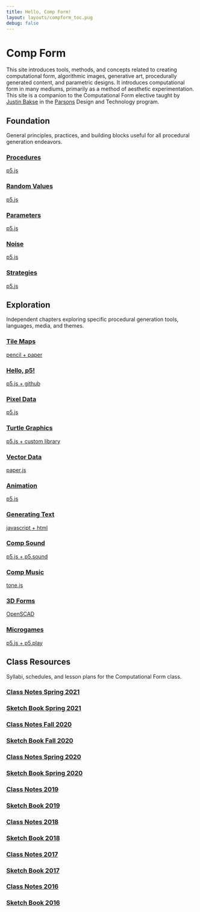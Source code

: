 ```yaml
---
title: Hello, Comp Form!
layout: layouts/compform_toc.pug
debug: false
---
```


<script src="https://cdnjs.cloudflare.com/ajax/libs/p5.js/0.5.16/p5.min.js"></script>
<script src="./index_mess.js"></script>

# Comp Form

<div class="col-6 col-md-6 overview top">
This site introduces tools, methods, and concepts related to creating computational form, algorithmic images, generative art, procedurally generated content, and parametric designs. It introduces computational form in many mediums, primarily as a method of aesthetic experimentation. This site is a companion to the Computational Form elective taught by <a href="http://justinbakse.com">Justin Bakse</a> in the <a href="parsons.edu">Parsons</a> Design and Technology program.
</div>

## Foundation

<!-- Outer -->
<div class="row">

<div class="col-8 col-md-3 overview">
General principles, practices, and building blocks useful for all procedural generation endeavors.
</div>

<!-- Inner -->
<div class="col-12 col-md-9">
<div class="row">

<!-- <a class="col-6 col-md-4" data-ready="true" href="./introduction">

### Class Introduction
p5.js

</a> -->

<a class="col-6 col-md-4" data-ready="true" href="./procedures">

### Procedures

p5.js

</a>

<a class="col-6 col-md-4" data-ready="true" href="./random">

### Random Values

p5.js

</a>

<a class="col-6 col-md-4" href="./parameters">

### Parameters

p5.js

</a>

<a class="col-6 col-md-4" data-ready="true" href="./noise">

### Noise

p5.js

</a>

<a class="col-6 col-md-4" data-ready="true" href="./strategy">

### Strategies

p5.js

</a>

</div>
</div>
<!-- /Inner -->
</div>
<!-- /Outer -->

## Exploration

<!-- Outer -->
<div class="row">

<div class="col-8 col-md-3 overview">
Independent chapters exploring specific procedural generation tools, languages, media, and themes.
</div>

<!-- Inner -->
<div class="col-12 col-md-9">
<div class="row">

<a class="col-6 col-md-4" data-ready="true" href="./tiles">

### Tile Maps

pencil + paper

</a>

<a class="col-6 col-md-4" data-ready="true" href="./p5">

### Hello, p5!

p5.js + github

</a>

<a class="col-6 col-md-4" data-ready="true" href="./pixels">

### Pixel Data

p5.js

</a>

<a class="col-6 col-md-4" data-ready="true" href="./turtles">

### Turtle Graphics

p5.js + custom library

</a>

<a class="col-6 col-md-4" data-ready="true" href="./vectors">

### Vector Data

paper.js

</a>

<a class="col-6 col-md-4" data-ready="true" href="./animation">

### Animation

p5.js

</a>

<a class="col-6 col-md-4" data-ready="true" href="./text">

### Generating Text

javascript + html

</a>

<a class="col-6 col-md-4" data-ready="true" href="./sound">

### Comp Sound

p5.js + p5.sound

</a>

<a class="col-6 col-md-4" data-ready="true" href="./music">

### Comp Music

tone.js

</a>

<a class="col-6 col-md-4" data-ready="true" href="./3D">

### 3D Forms

OpenSCAD

</a>

<a class="col-6 col-md-4" data-ready="ture" href="./microgames">

### Microgames

p5.js + p5.play

</a>

<!--

<a class="col-6 col-md-4" data-ready="false" href="./#">

### Realtime Video
Vuo

</a>
 -->

</div>
</div>
<!-- /Inner -->
</div>
<!-- /Outer -->

## Class Resources

<!-- Outer -->
<div class="row">

<div class="col-8 col-md-3 overview">
Syllabi, schedules, and lesson plans for the Computational Form class.
</div>

<!-- Inner -->
<div class="col-12 col-md-6">
<div class="row">

<!-- <a class="col-6 col-md-6" data-ready="true" href="./introduction">

&nbsp;

</a> -->

<a class="col-6 col-md-6" data-ready="true" href="https://www.notion.so/Comp-Form-Spring-2021-91302ea4d8df4af5af54d2b615cef5d4">

### Class Notes Spring 2021

</a>

<a class="col-6 col-md-6" data-ready="true" href="http://sketches2021spring.compform.net/">

### Sketch Book Spring 2021

</a>

<a class="col-6 col-md-6" data-ready="true" href="./2020fall">

### Class Notes Fall 2020

</a>

<a class="col-6 col-md-6" data-ready="true" href="http://sketches2020fall.compform.net">

### Sketch Book Fall 2020

</a>

<a class="col-6 col-md-6" data-ready="true" href="./2020">

### Class Notes Spring 2020

</a>

<a class="col-6 col-md-6" data-ready="true" href="http://sketches2020.compform.net">

### Sketch Book Spring 2020

</a>

<a class="col-6 col-md-6" data-ready="true" href="./2019">

### Class Notes 2019

</a>

<a class="col-6 col-md-6" data-ready="true" href="http://sketches2019.compform.net">

### Sketch Book 2019

</a>

<a class="col-6 col-md-6" data-ready="true" href="./2018">

### Class Notes 2018

</a>

<a class="col-6 col-md-6" data-ready="true" href="http://sketches2018.compform.net">

### Sketch Book 2018

</a>

<a class="col-6 col-md-6" data-ready="true" href="http://2017.compform.net/">

### Class Notes 2017

</a>

<a class="col-6 col-md-6" data-ready="true" href="http://sketches.compform.net">

### Sketch Book 2017

</a>

<a class="col-6 col-md-6" data-ready="true" href="http://psam3060-d-s16.github.io/class_notes/">

### Class Notes 2016

</a>

<a class="col-6 col-md-6" data-ready="true" href="http://compform.tumblr.com/">

### Sketch Book 2016

</a>

<!-- <a class="col-6 col-md-6" data-ready="true" href="./experimental_shaders/">

### Exp. Shaders 2020

</a> -->

</div>
</div>
<!-- /Inner -->
</div>
<!-- /Outer -->

<!--


# Comp Form Spring 2018


<a class="col-6 col-md-4" data-ready="true" href="./introduction">

### Introduction
p5.js

</a>


### [Syllabus](./syllabus.html) | [Sketch Blog](http://sketches2018.compform.net/) | [Case Study Assignment](http://localhost:3000/turtles/plan.html#comp-form-case-study)

<br/>

| Lesson Plan                                   | Topics                                               |
| --------------------------------------------- | ---------------------------------------------------- |
| **Foundation**                                | &nbsp;                                               |
| [Week 1, January 26](introduction/plan.html)  | [Introduction](introduction), [Tile Graphics](tiles) |
| [Week 2, February 2](random/plan.html)        | [Random Values](random)                              |
| [Week 3, February 9](parameters/plan.html)    | [Parameters](parameters)                             |
| [Week 4, February 16](noise/plan.html)        | [Noise](noise)                                       |
| [Week 5, February 23](strategy/plan.html)     | [Strategy](strategy)                                 |
| **Exploration**                               | &nbsp;                                               |
| [Week 6, March 2](pixels/plan.html)           | [Pixel Data](pixels)                                 |
| [Week 7, March 9](turtles/plan.html)          | [Turtle Graphics](turtles)                           |
| [Week 8, March 16](vectors/plan.html)         | [Vector Data](vectors)                               |
| Week 9, March 23{gray}                        | Spring Break{gray}                                   |
| [Week 10, March 30](#)                        | [Animation](animation)                               |
| [Week 11, April 6](text/plan.html)            | [Generating Text](text)                              |
| [Week 12, April 13](sound/plan.html)          | [Generating Sound](sound)                            |
| [Week 13, April 20](music/plan.html)          | [Music](music)                                       |
| [Week 14, April 27](3D/plan.html)             | [3D Forms](3D)                                       |
| [Week 15, May 4](microgames/plan.html)        | [Microgames](microgames)                             |
| [Week 16, May 11](postmortem_party/plan.html) | Postmortem Party                                     |


-->

<style>
    


.top {
    /* border: 1px solid red; */
    padding: 0;
    font-size: 14px;
}



</style>
